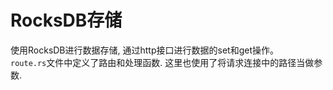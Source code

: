 # RocksDB存储

使用RocksDB进行数据存储, 通过http接口进行数据的set和get操作。  
`route.rs`文件中定义了路由和处理函数. 这里也使用了将请求连接中的路径当做参数.    